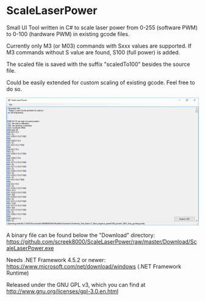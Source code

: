 # ScaleLaserPower
Small UI Tool written in C# to scale laser power from 0-255 (software PWM) to 0-100 (hardware PWM) in existing gcode files.

Currently only M3 (or M03) commands with Sxxx values are supported.
If M3 commands without S value are found, S100 (full power) is added.

The scaled file is saved with the suffix "scaledTo100" besides the source file.

Could be easily extended for custom scaling of existing gcode. Feel free to do so.

![Image of UI](https://github.com/screek8000/ScaleLaserPower/raw/master/Download/Scale_Laser_Power_Sample.png)

A binary file can be found below the "Download" directory:
https://github.com/screek8000/ScaleLaserPower/raw/master/Download/ScaleLaserPower.exe

Needs .NET Framework 4.5.2 or newer:
https://www.microsoft.com/net/download/windows (.NET Framework Runtime)

Released under the GNU GPL v3, which you can find at http://www.gnu.org/licenses/gpl-3.0.en.html
